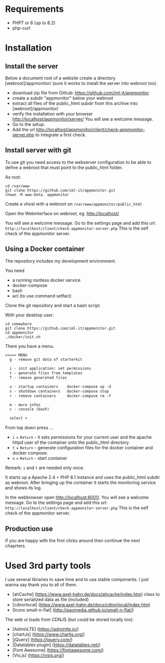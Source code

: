 # Requirements #

- PHP7 or 8 (up to 8.2)
- php-curl

# Installation #

## Install the server ##

Below a document root of a website create a directory [webroot]/appmonitor/ (sure it works to install the server into webroot too).

- download zip file from Github: https://github.com/iml-it/appmonitor
- create a subdir "appmonitor" below your webroot 
- extract all files of the public_html subdir from this archive into [webroot]/appmonitor/
- verify the installation with your browser
  <http://localhost/appmonitor/server/>
  You will see a welcome message.
- Go to the setup.
- Add the url <http://localhost/appmonitor/client/check-appmonitor-server.php> to integrate a first check.

## Install server with git ##

To use git you need access to the webserver configuration to be able to define a webroot that must point to the public_html folder.

As root:

```shell
cd /var/www
git clone https://github.com/iml-it/appmonitor.git
chown -R www-data. appmonitor
```

Create a vhost with a webroot on `/var/www/appmonitor/public_html`

Open the Webinterface on webroot, eg. <http://localhost/>

You will see a welcome message. Go to the settings page and add this url:
`http://localhost/client/check-appmonitor-server.php`
This is the self check of the appmonitor server.

## Using a Docker container ##

The repository includes my development environment.

You need

- a running rootless docker service
- docker-compose
- bash
- acl (to use command setfacl)

Clone the git repository and start a bash script.

With your desktop user:

```shell
cd somewhere
git clone https://github.com/iml-it/appmonitor.git
cd appmonitor
./docker/init.sh
```

There you have a menu. 

```txt
>>>>> MENU
  g - remove git data of starterkit

  i - init application: set permissions
  t - generate files from templates
  T - remove generated files

  u - startup containers    docker-compose up -d
  s - shutdown containers   docker-compose stop
  r - remove containers     docker-compose rm -f

  m - more infos
  c - console (bash)

  select >
```

From top down press ...

- `i` + `Return` - it sets permissions for your current user and the apache httpd user of the container onto the public_html directory.
- `t` + `Return` - generate configuration files for the docker container and docker compose.
- `u` + `Return` - start container

Remark: `i` and `t` are needed only once.

It starts up a Apache 2.4 + PHP 8.1 instance and uses the public_html subdir as webroot.
After bringing up the container it starts the monitoring service and shows its log.

In the webbrowser open <http://localhost:8001/>. You will see a welcome message. Go to the settings page and add this url:
`http://localhost/client/check-appmonitor-server.php`
This is the self check of the appmonitor server.

## Production use ##

If you are happy with the first clicks around then continue the next chaprters.

# Used 3rd party tools #

I use several libraries to save time and to use stable components. I just wanna say thank you to all of them.

- [ahCache] (<https://www.axel-hahn.de/docs/ahcache/index.htm>) class to store
   serialized data as file (included)
- [cdnorlocal] (<https://www.axel-hahn.de/docs/cdnorlocal/index.htm>)
- [Icons small-n-flat] (<http://paomedia.github.io/small-n-flat/>)

The web ui loads from CDNJS (but could be stored locally too):

- [AdminLTE] (<https://adminlte.io/>)
- [chartJs] (<https://www.chartjs.org/>)
- [jQuery] (<https://jquery.com/>)
- [Datatables plugin] (<https://datatables.net/>)
- [Font Awesome] (<https://fontawesome.com/>)
- [Vis.js] (<https://visjs.org/>)
